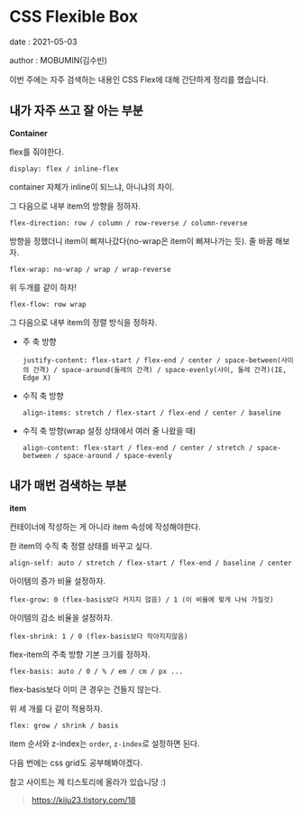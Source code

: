 # CSS Flexible Box

date : 2021-05-03

author : MOBUMIN(김수빈)

이번 주에는 자주 검색하는 내용인 CSS Flex에 대해 간단하게 정리를 했습니다.

## 내가 자주 쓰고 잘 아는 부분

**Container**

flex를 줘야한다.

`display: flex / inline-flex`

container 자체가 inline이 되느냐, 아니냐의 차이.

그 다음으로 내부 item의 방향을 정하자.

`flex-direction: row / column / row-reverse / column-reverse`

방향을 정했더니 item이 삐져나갔다(no-wrap은 item이 삐져나가는 듯). 줄 바꿈 해보자.

`flex-wrap: no-wrap / wrap / wrap-reverse`

위 두개를 같이 하자!

`flex-flow: row wrap`

그 다음으로 내부 item의 정렬 방식을 정하자.

- 주 축 방향

	`justify-content: flex-start / flex-end / center / space-between(사이의 간격) / space-around(둘레의 간격) / space-evenly(사이, 둘레 간격)(IE, Edge X)`

- 수직 축 방향

	`align-items: stretch / flex-start / flex-end / center / baseline`

- 수직 축 방향(wrap 설정 상태에서 여러 줄 나왔을 때)

	`align-content: flex-start / flex-end / center / stretch / space-between / space-around / space-evenly`

## 내가 매번 검색하는 부분

**item**

컨테이너에 작성하는 게 아니라 item 속성에 작성해야한다.

한 item의 수직 축 정렬 상태를 바꾸고 싶다.

`align-self: auto / stretch / flex-start / flex-end / baseline / center`

아이템의 증가 비율 설정하자.

`flex-grow: 0 (flex-basis보다 커지지 않음) / 1 (이 비율에 맞게 나눠 가질것)`

아이템의 감소 비율을 설정하자.

`flex-shrink: 1 / 0 (flex-basis보다 작아지지않음)`

flex-item의 주축 방향 기본 크기를 정하자.

`flex-basis: auto / 0 / % / em / cm / px ...`

flex-basis보다 이미 큰 경우는 건들지 않는다.

위 세 개를 다 같이 적용하자.

`flex: grow / shrink / basis`

item 순서와 z-index는 `order`, `z-index`로 설정하면 된다.

다음 번에는 css grid도 공부해봐야겠다.

참고 사이트는 제 티스토리에 올라가 있습니당 :)

> <https://kiju23.tistory.com/18>
